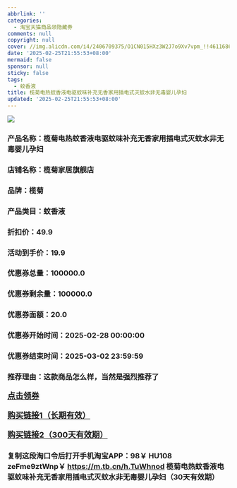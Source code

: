```yaml
---
abbrlink: ''
categories:
  - 淘宝天猫商品领隐藏券
comments: null
copyright: null
cover: //img.alicdn.com/i4/2406709375/O1CN015HXz3W2J7o9Xv7vpm_!!4611686018427385983-0-item_pic.jpg
date: '2025-02-25T21:55:53+08:00'
mermaid: false
sponsor: null
sticky: false
tags:
  - 蚊香液
title: 榄菊电热蚊香液电驱蚊味补充无香家用插电式灭蚊水非无毒婴儿孕妇
updated: '2025-02-25T21:55:53+08:00'
--- 
```


![](//img.alicdn.com/i4/2406709375/O1CN015HXz3W2J7o9Xv7vpm_!!4611686018427385983-0-item_pic.jpg)

### 产品名称：榄菊电热蚊香液电驱蚊味补充无香家用插电式灭蚊水非无毒婴儿孕妇
### 店铺名称：榄菊家居旗舰店
### 品牌：榄菊
### 产品类目：蚊香液
### 折扣价：49.9
### 活动到手价：19.9
### 优惠券总量：100000.0
### 优惠券剩余量：100000.0
### 优惠券面额：20.0
### 优惠券开始时间：2025-02-28 00:00:00	
### 优惠券结束时间：2025-03-02 23:59:59	
### 推荐理由：这款商品怎么样，当然是强烈推荐了

<p style="font-size: 18px; font-weight: bold;">
  <a href="https://uland.taobao.com/coupon/edetail?e=8sDi7aJq6PalhHvvyUNXZfh8CuWt5YH5OVuOuRD5gLJMmdsrkidbOWBzzpT26idJbrlzpmwxKx3jK1HW%2Fz6ayZ%2Fm9ai1Cbj8hOZ5RA0m6uiZbFCE5DVUnP8Xv%2Bs%2FhuP7RSHvQe2jOLZ9pbNCYX0I%2BPP%2BWUTgK%2F%2B0I%2BtaUgbudUxA%2B536asYsLWVfKa%2BhVnNDmlnJNgvVfve15%2FsuDkgk%2B5jB6TX2HR3QQ5WKStDdyeTLAJho1Tgm24y1rRo98IyIzxHHRjXbSzC3GXpSbfs48sH%2FsJY3KnS%2FLs4EzoQCA4tNHpgV5lAswN0GtI1CrurWswDhlpaMEawCGruttYDvNg%3D%3D&traceId=21665f9817407225954674899d132c&union_lens=lensId%3AOPT%401740722600%40213ce4f9_0e78_1954b26f846_a356%4001%40eyJmbG9vcklkIjo3MzM1NH0ie" target="_blank">点击领券</a>
</p>
<p style="font-size: 18px; font-weight: bold;">
  <a href="https://s.click.taobao.com/t?e=m%3D2%26s%3DyFONsMt6b%2Bpw4vFB6t2Z2ueEDrYVVa64K7Vc7tFgwiHjf2vlNIV67k2Uw6Vjz9mV18u9BjgaVz73ID%2FV1RqsF4wnCJeELi4I%2FIEn%2BS1IjHAB0ghlTd7WlZVm%2FOAUUFw71qrpxiwMoCNxc1AtbZGVS%2Bz71Sdymd7BMvs52ijYXj8LZMqoQW%2BfuKGzo1lVxIiopceZPd%2BYog14%2FtJqcFzDWac5wNzZgx0u%2BRQjKbEgbm2gIkzihMi6FGy9dh5TTMpbjCYtYGASbzRUrFwjXfRKMROfYmExpA2104bt%2FCh0HCZKVueWiGNwn5IKJpsZn6oiPbol3Ljyy2o%3D" target="_blank">购买链接1（长期有效）</a>
</p>
<p style="font-size: 18px; font-weight: bold;">
  <a href="https://s.click.taobao.com/RzeLRYs" target="_blank">购买链接2（300天有效期）</a>
</p>

### 复制这段淘口令后打开手机淘宝APP：98￥ HU108 zeFme9ztWnp￥ https://m.tb.cn/h.TuWhnod  榄菊电热蚊香液电驱蚊味补充无香家用插电式灭蚊水非无毒婴儿孕妇（30天有效期）
